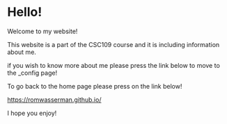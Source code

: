 # Hello!

Welcome to my website!

This website is a part of the CSC109 course and it is including information about me.

if you wish to know more about me please press the link below to move to the _config page!

To go back to the home page please press on the link below!

https://romwasserman.github.io/

I hope you enjoy!
